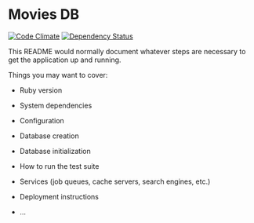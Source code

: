 # Movies DB
[![Code Climate](https://codeclimate.com/github/kostyadubinin/movies_db/badges/gpa.svg)](https://codeclimate.com/github/kostyadubinin/movies_db)
[![Dependency Status](https://gemnasium.com/kostyadubinin/movies_db.svg)](https://gemnasium.com/kostyadubinin/movies_db)

This README would normally document whatever steps are necessary to get the
application up and running.

Things you may want to cover:

* Ruby version

* System dependencies

* Configuration

* Database creation

* Database initialization

* How to run the test suite

* Services (job queues, cache servers, search engines, etc.)

* Deployment instructions

* ...
